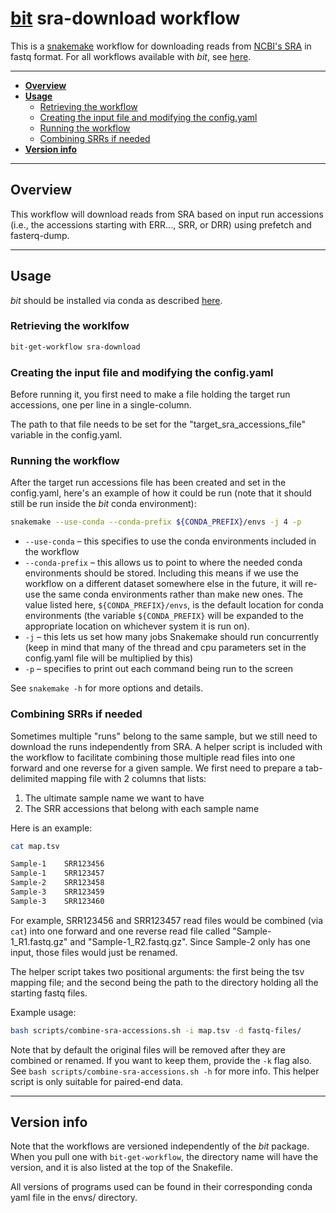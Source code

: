 # [bit](https://github.com/AstrobioMike/bit) sra-download workflow
This is a [snakemake](https://snakemake.github.io/) workflow for downloading reads from [NCBI's SRA](https://www.ncbi.nlm.nih.gov/sra) in fastq format. For all workflows available with _bit_, see [here](https://github.com/AstrobioMike/bit?tab=readme-ov-file#workflows).

---

* [**Overview**](#overview)
* [**Usage**](#usage)
  * [Retrieving the workflow](#retrieving-the-workflow)
  * [Creating the input file and modifying the config.yaml](#creating-the-input-file-and-modifying-the-configyaml)
  * [Running the workflow](#running-the-workflow)
  * [Combining SRRs if needed](#combining-srrs-if-needed)
* [**Version info**](#version-info)

---

## Overview

This workflow will download reads from SRA based on input run accessions (i.e., the accessions starting with ERR..., SRR, or DRR) using prefetch and fasterq-dump.

---

## Usage
_bit_ should be installed via conda as described [here](https://github.com/AstrobioMike/bit?tab=readme-ov-file#conda-install).

### Retrieving the worklfow

```bash
bit-get-workflow sra-download
```

### Creating the input file and modifying the config.yaml
Before running it, you first need to make a file holding the target run accessions, one per line in a single-column.

The path to that file needs to be set for the "target_sra_accessions_file" variable in the config.yaml.

### Running the workflow
After the target run accessions file has been created and set in the config.yaml, here's an example of how it could be run (note that it should still be run inside the _bit_ conda environment):
 
```bash
snakemake --use-conda --conda-prefix ${CONDA_PREFIX}/envs -j 4 -p
```

- `--use-conda` – this specifies to use the conda environments included in the workflow
- `--conda-prefix` – this allows us to point to where the needed conda environments should be stored. Including this means if we use the workflow on a different dataset somewhere else in the future, it will re-use the same conda environments rather than make new ones. The value listed here, `${CONDA_PREFIX}/envs`, is the default location for conda environments (the variable `${CONDA_PREFIX}` will be expanded to the appropriate location on whichever system it is run on).
- `-j` – this lets us set how many jobs Snakemake should run concurrently (keep in mind that many of the thread and cpu parameters set in the config.yaml file will be multiplied by this)
- `-p` – specifies to print out each command being run to the screen

See `snakemake -h` for more options and details.

### Combining SRRs if needed

Sometimes multiple "runs" belong to the same sample, but we still need to download the runs independently from SRA. A helper script is included with the workflow to facilitate combining those multiple read files into one forward and one reverse for a given sample. We first need to prepare a tab-delimited mapping file with 2 columns that lists:
1. The ultimate sample name we want to have
2. The SRR accessions that belong with each sample name

Here is an example:

```bash
cat map.tsv
```

```bash
Sample-1    SRR123456
Sample-1    SRR123457
Sample-2    SRR123458
Sample-3    SRR123459
Sample-3    SRR123460
```

For example, SRR123456 and SRR123457 read files would be combined (via `cat`) into one forward and one reverse read file called "Sample-1_R1.fastq.gz" and "Sample-1_R2.fastq.gz". Since Sample-2 only has one input, those files would just be renamed.

The helper script takes two positional arguments: the first being the tsv mapping file; and the second being the path to the directory holding all the starting fastq files.

Example usage:
```bash
bash scripts/combine-sra-accessions.sh -i map.tsv -d fastq-files/
```

Note that by default the original files will be removed after they are combined or renamed. If you want to keep them, provide the `-k` flag also. See `bash scripts/combine-sra-accessions.sh -h` for more info. This helper script is only suitable for paired-end data.

---

## Version info
Note that the workflows are versioned independently of the _bit_ package. When you pull one with `bit-get-workflow`, the directory name will have the version, and it is also listed at the top of the Snakefile.

All versions of programs used can be found in their corresponding conda yaml file in the envs/ directory. 
